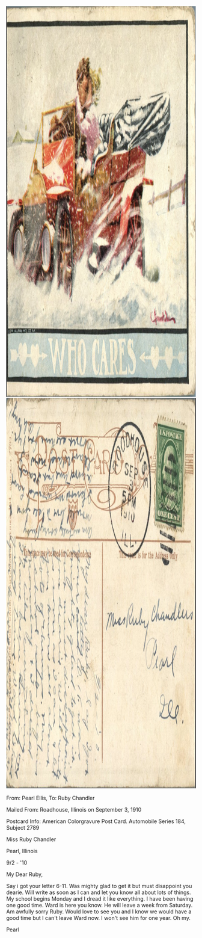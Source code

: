 <html><body><img class="alignnone size-full wp-image-1137" src="/wp-content/uploads/2014/06/postcard-2014-20140605_11491429_0494.jpg" alt="postcard-2014-20140605_11491429_0494" width="1512" height="1039"> <img class="alignnone size-full wp-image-1138" src="/wp-content/uploads/2014/06/postcard-2014-20140605_11492312_0495.jpg" alt="postcard-2014-20140605_11492312_0495" width="1542" height="1038">



From: Pearl Ellis, To: Ruby Chandler

Mailed From: Roadhouse, Illinois on September 3, 1910

Postcard Info: American Colorgravure Post Card. Automobile Series 184, Subject 2789



Miss Ruby Chandler

Pearl, Illinois



9/2 - '10

My Dear Ruby,

Say i got your letter 6-11. Was mighty glad to get it but must disappoint you dearie. Will write as soon as I can and let you know all about lots of things. My school begins Monday and I dread it like everything. I have been having one good time. Ward is here you know. He will leave a week from Saturday. Am awfully sorry Ruby. Would love to see you and I know we would have a good time but I can't leave Ward now. I won't see him for one year. Oh my.

Pearl</body></html>